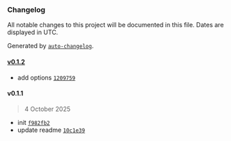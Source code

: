 ### Changelog

All notable changes to this project will be documented in this file. Dates are displayed in UTC.

Generated by [`auto-changelog`](https://github.com/CookPete/auto-changelog).

#### [v0.1.2](https://github.com/matronator/mgine/compare/v0.1.1...v0.1.2)

- add options [`1209759`](https://github.com/matronator/mgine/commit/120975985d8ea212f60f47fab12119a5b19df1e4)

#### v0.1.1

> 4 October 2025

- init [`f982fb2`](https://github.com/matronator/mgine/commit/f982fb2769a32527c085f2bae8da2a73cb84ebf7)
- update readme [`10c1e39`](https://github.com/matronator/mgine/commit/10c1e39b78d5bfa9cb898f6cf1d9d85b0d765cff)
